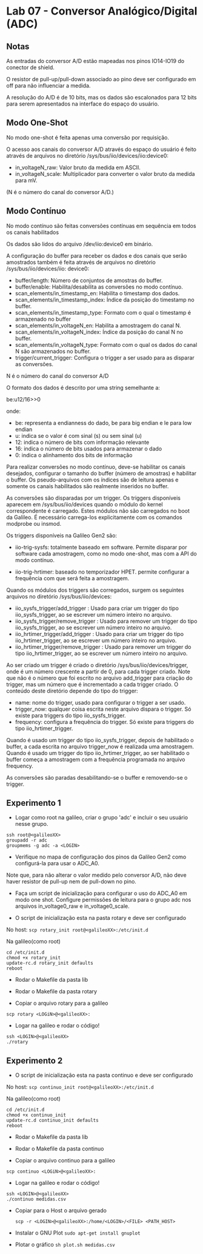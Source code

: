 # Lab 07 - Conversor Analógico/Digital (ADC)

## Notas

As entradas do conversor A/D estão mapeadas nos pinos IO14-IO19 do conector de shield.

O resistor de pull-up/pull-down associado ao pino deve ser configurado em off para não influenciar a medida.

A resolução do A/D é de 10 bits, mas os dados são escalonados para 12 bits para serem apresentados na interface do espaço do usuário.

## Modo One-Shot

No modo one-shot é feita apenas uma conversão por requisição.

O acesso aos canais do conversor A/D através do espaço do usuário é feito através de arquivos no diretório /sys/bus/iio/devices/iio:device0:

* in_voltageN_raw: Valor bruto da medida em ASCII.
* in_voltageN_scale: Multiplicador para converter o valor bruto da medida para mV.

(N é o número do canal do conversor A/D.)

## Modo Contínuo

No modo contínuo são feitas conversões contínuas em sequência em todos os canais habilitados

Os dados são lidos do arquivo /dev/iio:device0 em binário.

A configuração do buffer para receber os dados e dos canais que serão amostrados também é feita através de arquivos no diretório /sys/bus/iio/devices/iio: device0:

* buffer/length: Número de conjuntos de amostras do buffer.
* buffer/enable: Habilita/desabilita as conversões no modo contínuo.
* scan_elements/in_timestamp_en: Habilita o timestamp dos dados.
* scan_elements/in_timestamp_index: Índice da posição do timestamp no buffer.
* scan_elements/in_timestamp_type: Formato com o qual o timestamp é armazenado no buffer
* scan_elements/in_voltageN_en: Habilita a amostragem do canal N.
* scan_elements/in_voltageN_index: Índice da posição do canal N no buffer.
* scan_elements/in_voltageN_type: Formato com o qual os dados do canal N são armazenados no buffer.
* trigger/current_trigger: Configura o trigger a ser usado para as disparar as conversões.

N é o número do canal do conversor A/D

O formato dos dados é descrito por uma string semelhante a:

be:u12/16>>0

onde:
* be: representa a endianness do dado, be para big endian e le para low endian
* u: indica se o valor é com sinal (s) ou sem sinal (u)
* 12: indica o número de bits com informação relevante
* 16: indica o número de bits usados para armazenar o dado
* 0: indica o alinhamento dos bits de informação

Para realizar conversões no modo contínuo, deve-se habilitar os canais desejados, configurar o tamanho do buffer (número de amostras) e habilitar o  buffer. Os pseudo-arquivos com os índices são de leitura apenas e somente os canais habilitados são realmente inseridos no buffer.

As conversões são disparadas por um trigger. Os triggers disponíveis aparecem em /sys/bus/iio/devices quando o módulo do kernel correspondente é carregado. Estes módulos não são carregados no boot da Galileo. É necessário carrega-los explicitamente com os comandos modprobe ou insmod.

Os triggers disponíveis na Galileo Gen2 são:

* iio-trig-sysfs: totalmente baseado em software. Permite disparar por software cada amostragem, como no modo one-shot, mas com a API do modo contínuo.

* iio-trig-hrtimer: baseado no temporizador HPET. permite configurar a frequência com que será feita a amostragem.

Quando os módulos dos triggers são corregados, surgem os seguintes arquivos no diretório /sys/bus/iio/devices:

* iio_sysfs_trigger/add_trigger : Usado para criar um trigger do tipo iio_sysfs_trigger, ao se escrever um número inteiro no arquivo.
* iio_sysfs_trigger/remove_trigger : Usado para remover um trigger do tipo iio_sysfs_trigger, ao se escrever um número inteiro no arquivo.
* iio_hrtimer_trigger/add_trigger : Usado para criar um trigger do tipo iio_hrtimer_trigger, ao se escrever um número inteiro no arquivo.
* iio_hrtimer_trigger/remove_trigger : Usado para remover um trigger do tipo iio_hrtimer_trigger, ao se escrever um número inteiro no arquivo.

Ao ser criado um trigger é criado o diretório /sys/bus/iio/devices/trigger<n>, onde <n> é um número crescente a partir de 0, para cada trigger criado. Note que <n> não é o número que foi escrito no arquivo add_trigger para criação do trigger, mas um número que é incrementado a cada trigger criado. O conteúdo deste diretório depende do tipo do trigger:

* name: nome do trigger, usado para configurar o trigger a ser usado.
* trigger_now: qualquer coisa escrita neste arquivo dispara o trigger. Só existe para triggers do tipo iio_sysfs_trigger.
* frequency: configura a frequência do trigger. Só existe para triggers do tipo iio_hrtimer_trigger.

Quando é usado um trigger do tipo iio_sysfs_trigger, depois de habilitado o buffer, a cada escrita no arquivo trigger_now é realizada uma amostragem. Quando é usado um trigger do tipo iio_hrtimer_trigger, ao ser habilitado o buffer começa a amostragem com a frequência programada no arquivo frequency.

As conversões são paradas desabilitando-se o buffer e removendo-se o trigger.

## Experimento 1

* Logar como root na galileo, criar o grupo 'adc' e incluir o seu usuário nesse grupo.
```
ssh root@<galileoXX>
groupadd -r adc
groupmems -g adc -a <LOGIN>

```

* Verifique no mapa de configuração dos pinos da Galileo Gen2 como configurá-la para usar o ADC_A0.

Note que, para não alterar o valor medido pelo conversor A/D, não deve haver resistor de pull-up nem de pull-down no pino.

* Faça um script de inicialização para configurar o uso do ADC_A0 em modo one shot. Configure permissões de leitura para o grupo adc nos arquivos in_voltage0_raw e in_voltage0_scale.

* O script de inicialização esta na pasta rotary e deve ser configurado

No host:
`scp rotary_init root@<galileoXX>:/etc/init.d`

Na galileo(como root)
```
cd /etc/init.d
chmod +x rotary_init
update-rc.d rotary_init defaults
reboot
```

* Rodar o Makefile da pasta lib

* Rodar o Makefile da pasta rotary

* Copiar o arquivo rotary para a galileo

`scp rotary <LOGiN>@<galileoXX>:`

* Logar na galileo e rodar o código!
```
ssh <LOGIN>@<galileoXX>
./rotary
```

## Experimento 2

* O script de inicialização esta na pasta continuo e deve ser configurado

No host:
`scp continuo_init root@<galileoXX>:/etc/init.d`

Na galileo(como root)
```
cd /etc/init.d
chmod +x continuo_init
update-rc.d continuo_init defaults
reboot
```

* Rodar o Makefile da pasta lib

* Rodar o Makefile da pasta continuo

* Copiar o arquivo continuo para a galileo

`scp continuo <LOGiN>@<galileoXX>:`

* Logar na galileo e rodar o código!
```
ssh <LOGIN>@<galileoXX>
./continuo medidas.csv
```

* Copiar para o Host o arquivo gerado
  ```
  scp -r <LOGIN>@<galileoXX>:/home/<LOGIN>/<FILE> <PATH_HOST>
  ```

* Instalar o GNU Plot
`sudo apt-get install gnuplot`

* Plotar o gráfico
`sh plot.sh medidas.csv`
